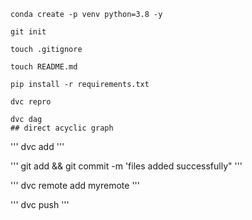 ```
conda create -p venv python=3.8 -y
```

```
git init
```

```
touch .gitignore
```

```
touch README.md
```

```
pip install -r requirements.txt
```

```
dvc repro
```

```
dvc dag
## direct acyclic graph
```

'''
dvc add <file name>
'''

'''
git add <file names> && git commit -m 'files added successfully"
'''

'''
dvc remote add myremote <any remote location>
'''

'''
dvc push
'''
